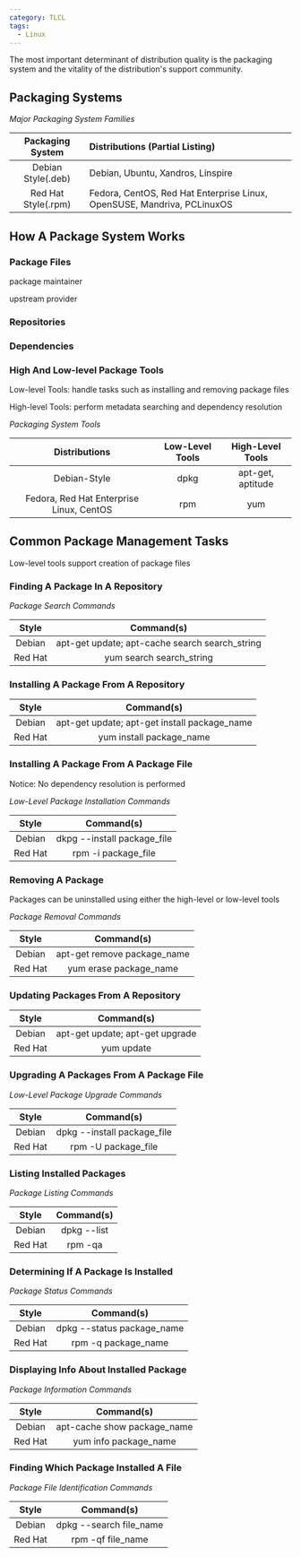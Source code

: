 ```yaml
---
category: TLCL
tags:
  - Linux
---
```


The most important determinant of distribution quality is the packaging system and the vitality of the distribution's support community.

## Packaging Systems

*Major Packaging System Families*

|  Packaging System   | Distributions (Partial Listing)          |
| :-----------------: | :--------------------------------------- |
| Debian Style(.deb)  | Debian, Ubuntu, Xandros, Linspire        |
| Red Hat Style(.rpm) | Fedora, CentOS, Red Hat Enterprise Linux, OpenSUSE, Mandriva, PCLinuxOS |

## How A Package System Works

### Package Files

package maintainer

upstream provider

### Repositories

### Dependencies

### High And Low-level Package Tools

Low-level Tools: handle tasks such as installing and removing package files

High-level Tools: perform metadata searching and dependency resolution

*Packaging System Tools*

|              Distributions               | Low-Level Tools | High-Level Tools  |
| :--------------------------------------: | :-------------: | :---------------: |
|               Debian-Style               |      dpkg       | apt-get, aptitude |
| Fedora, Red Hat Enterprise Linux, CentOS |       rpm       |        yum        |

## Common Package Management Tasks
Low-level tools support creation of package files

### Finding A Package In A Repository

*Package Search Commands*

|  Style  |                Command(s)                |
| :-----: | :--------------------------------------: |
| Debian  | apt-get update; apt-cache search search_string |
| Red Hat |         yum search search_string         |

### Installing A Package From A Repository

|  Style  |                Command(s)                |
| :-----: | :--------------------------------------: |
| Debian  | apt-get update; apt-get install package_name |
| Red Hat |         yum install package_name         |

### Installing A Package From A Package File

Notice: No dependency resolution is performed

*Low-Level Package Installation Commands*

|  Style  |         Command(s)          |
| :-----: | :-------------------------: |
| Debian  | dkpg --install package_file |
| Red Hat |     rpm -i package_file     |

### Removing A Package

Packages can be uninstalled using either the high-level or low-level tools

*Package Removal Commands*

|  Style  |         Command(s)          |
| :-----: | :-------------------------: |
| Debian  | apt-get remove package_name |
| Red Hat |   yum erase package_name    |

### Updating Packages From A Repository

|  Style  |           Command(s)            |
| :-----: | :-----------------------------: |
| Debian  | apt-get update; apt-get upgrade |
| Red Hat |           yum update            |

### Upgrading A Packages From A Package File

*Low-Level Package Upgrade Commands*

|  Style  |         Command(s)          |
| :-----: | :-------------------------: |
| Debian  | dpkg --install package_file |
| Red Hat |     rpm -U package_file     |

### Listing Installed Packages

*Package Listing Commands*

|  Style  | Command(s)  |
| :-----: | :---------: |
| Debian  | dpkg --list |
| Red Hat |   rpm -qa   |

### Determining If A Package Is Installed

*Package Status Commands*

|  Style  |         Command(s)         |
| :-----: | :------------------------: |
| Debian  | dpkg --status package_name |
| Red Hat |    rpm -q package_name     |

### Displaying Info About Installed Package

*Package Information Commands*

|  Style  |         Command(s)          |
| :-----: | :-------------------------: |
| Debian  | apt-cache show package_name |
| Red Hat |    yum info package_name    |

### Finding Which Package Installed A File

*Package File Identification Commands*

|  Style  |       Command(s)        |
| :-----: | :---------------------: |
| Debian  | dpkg --search file_name |
| Red Hat |    rpm -qf file_name    |

